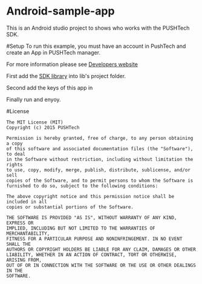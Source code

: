 # Android-sample-app
This is an Android studio project to shows who works with the PUSHTech SDK.

#Setup
To run this example, you must have an account in PushTech  and create an App in PUSHTech manager.

For more information please see [Developers website][1]

First add the [SDK library][2] into lib's project folder.

Second add the keys of this app in 

Finally run and enyoy.

#License

    The MIT License (MIT)
    Copyright (c) 2015 PUSHTech
    
    Permission is hereby granted, free of charge, to any person obtaining a copy
    of this software and associated documentation files (the "Software"), to deal
    in the Software without restriction, including without limitation the rights
    to use, copy, modify, merge, publish, distribute, sublicense, and/or sell
    copies of the Software, and to permit persons to whom the Software is
    furnished to do so, subject to the following conditions:
    
    The above copyright notice and this permission notice shall be included in all
    copies or substantial portions of the Software.
    
    THE SOFTWARE IS PROVIDED "AS IS", WITHOUT WARRANTY OF ANY KIND, EXPRESS OR
    IMPLIED, INCLUDING BUT NOT LIMITED TO THE WARRANTIES OF MERCHANTABILITY,
    FITNESS FOR A PARTICULAR PURPOSE AND NONINFRINGEMENT. IN NO EVENT SHALL THE
    AUTHORS OR COPYRIGHT HOLDERS BE LIABLE FOR ANY CLAIM, DAMAGES OR OTHER
    LIABILITY, WHETHER IN AN ACTION OF CONTRACT, TORT OR OTHERWISE, ARISING FROM,
    OUT OF OR IN CONNECTION WITH THE SOFTWARE OR THE USE OR OTHER DEALINGS IN THE
    SOFTWARE.

[1]: https://developers.pushtech.com/android/android-studio-setup
[2]: https://developers.pushtech.com/android
